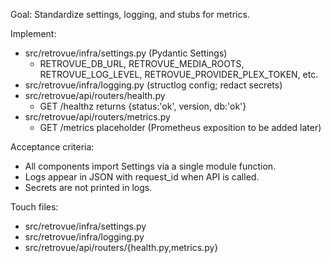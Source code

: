Goal: Standardize settings, logging, and stubs for metrics.

Implement:

- src/retrovue/infra/settings.py (Pydantic Settings)
  - RETROVUE_DB_URL, RETROVUE_MEDIA_ROOTS, RETROVUE_LOG_LEVEL, RETROVUE_PROVIDER_PLEX_TOKEN, etc.
- src/retrovue/infra/logging.py (structlog config; redact secrets)
- src/retrovue/api/routers/health.py
  - GET /healthz returns {status:'ok', version, db:'ok'}
- src/retrovue/api/routers/metrics.py
  - GET /metrics placeholder (Prometheus exposition to be added later)

Acceptance criteria:

- All components import Settings via a single module function.
- Logs appear in JSON with request_id when API is called.
- Secrets are not printed in logs.

Touch files:

- src/retrovue/infra/settings.py
- src/retrovue/infra/logging.py
- src/retrovue/api/routers/{health.py,metrics.py}
